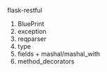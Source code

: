 
flask-restful
1. BluePrint
2. exception
3. reqparser
4. type
5. fields + mashal/mashal_with
6. method_decorators
